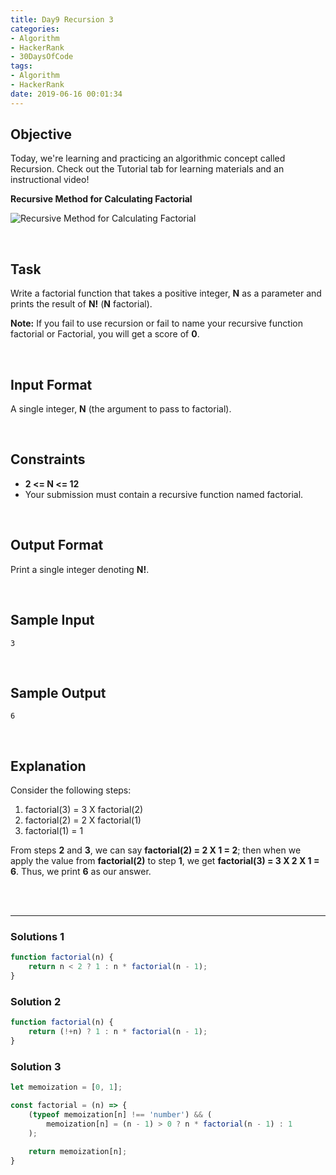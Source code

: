 ```yaml
---
title: Day9 Recursion 3
categories:
- Algorithm
- HackerRank
- 30DaysOfCode
tags:
- Algorithm
- HackerRank
date: 2019-06-16 00:01:34
---
```


## Objective

Today, we're learning and practicing an algorithmic concept called Recursion. Check out the Tutorial tab for learning materials and an instructional video!

**Recursive Method for Calculating Factorial**

![Recursive Method for Calculating Factorial](https://latex.codecogs.com/svg.latex?factorial(N)&space;=&space;\begin{cases}&space;1&space;&&space;\text{&space;}&space;N\leq&space;1&space;\\&space;N&space;\times&space;factorial(N&space;-&space;1)&space;&&space;\text{}&space;otherwise&space;\end{cases})

<br/>

## Task

Write a factorial function that takes a positive integer, **N** as a parameter and prints the result of **N!** (**N** factorial).

**Note:** If you fail to use recursion or fail to name your recursive function factorial or Factorial, you will get a score of **0**.

<!-- more -->
<br/>

## Input Format

A single integer, **N** (the argument to pass to factorial).

<br/>

## Constraints
   
- **2 <= N <= 12**
- Your submission must contain a recursive function named factorial.

<br/>

## Output Format

Print a single integer denoting **N!**.

<br/>

## Sample Input

```
3
```

<br/>

## Sample Output

```
6
```
<br/>

## Explanation

Consider the following steps:

1. factorial(3) = 3 X factorial(2)
2. factorial(2) = 2 X factorial(1)
3. factorial(1) = 1

From steps **2** and **3**, we can say **factorial(2) = 2 X 1 = 2**; then when we apply the value from **factorial(2)** to step **1**, we get **factorial(3) = 3 X 2 X 1 = 6**. Thus, we print **6** as our answer.


<br/>
<br/>

---

### Solutions 1

```javascript
function factorial(n) {
    return n < 2 ? 1 : n * factorial(n - 1);
}
```

### Solution 2

```javascript
function factorial(n) {
    return (!+n) ? 1 : n * factorial(n - 1);
}
```

### Solution 3

```javascript
let memoization = [0, 1];

const factorial = (n) => {
    (typeof memoization[n] !== 'number') && (
        memoization[n] = (n - 1) > 0 ? n * factorial(n - 1) : 1 
    );

    return memoization[n];
}
```

